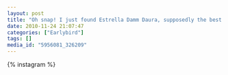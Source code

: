 ```yaml
---
layout: post
title: "Oh snap! I just found Estrella Damm Daura, supposedly the best gluten free beer in the world!"
date: 2010-11-24 21:07:47
categories: ["Earlybird"]
tags: []
media_id: "5956081_326209"
---
```


{% instagram %}
